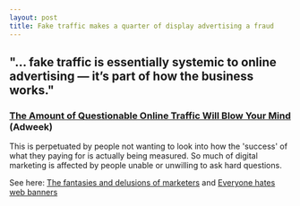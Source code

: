 ```yaml
---
layout: post
title: Fake traffic makes a quarter of display advertising a fraud
---
```


## "... fake traffic is essentially systemic to online advertising — it’s part of how the business works."

### [The Amount of Questionable Online Traffic Will Blow Your Mind](http://www.adweek.com/news/technology/amount-questionable-online-traffic-will-blow-your-mind-153083) (Adweek)

This is perpetuated by people not wanting to look into how the 'success' of what they paying for is actually being measured. So much of digital marketing is affected by people unable or unwilling to ask hard questions.

See here: [The fantasies and delusions of marketers](http://markhigginson.co.uk/2013/05/20/the-fantasises-and-delusions-of-marketers/) and [Everyone hates web banners](http://markhigginson.co.uk/2012/08/02/everyone-hates-web-banners/)
